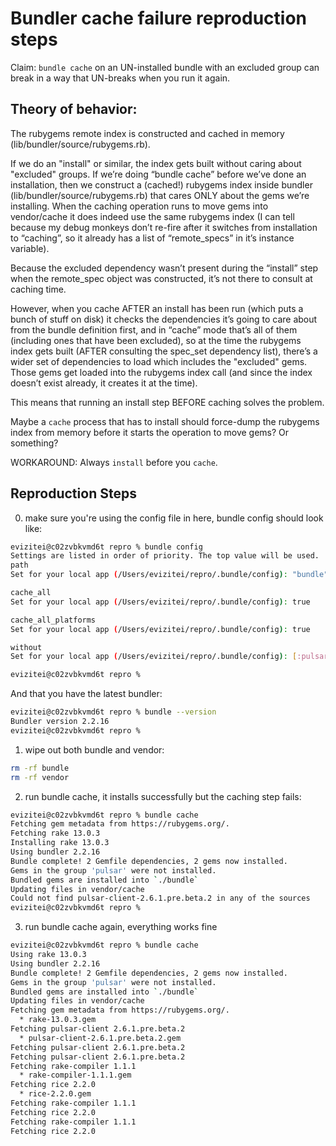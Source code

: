 # Bundler cache failure reproduction steps

Claim: `bundle cache` on an UN-installed bundle with
an excluded group can break in a way that UN-breaks when
you run it again.

## Theory of behavior:

The rubygems remote index is constructed and cached in memory (lib/bundler/source/rubygems.rb).

If we do an "install" or similar, the index gets built without caring about "excluded" groups.
If we’re doing “bundle cache” before we’ve done an installation, then we construct a (cached!) rubygems index inside bundler (lib/bundler/source/rubygems.rb) that cares ONLY about the gems we’re installing.   When the caching operation runs to move gems into vendor/cache it does indeed use the same rubygems index (I can tell because my debug monkeys don’t re-fire after it switches from installation to “caching”, so it already has a list of “remote_specs” in it’s instance variable).

Because the excluded dependency wasn’t present during the “install” step when the remote_spec object was constructed, it’s not there to consult at caching time.

However, when you cache AFTER an install has been run (which puts a bunch of stuff on disk) it checks the dependencies it’s going to care about from the bundle definition first, and in “cache” mode that’s all of them (including ones that have been excluded), so at the time the rubygems index gets built (AFTER consulting the spec_set dependency list), there’s a wider set of dependencies to load
which includes the "excluded" gems.  Those gems get loaded into the rubygems index call (and since the index doesn’t exist already, it creates it at the time).

This means that running an install step BEFORE caching solves the problem.

Maybe a `cache` process that has to install should force-dump the rubygems
index from memory before it starts the operation to move gems? Or something?

WORKAROUND: Always `install` before you `cache`.

## Reproduction Steps
0) make sure you're using the config file in
  here, bundle config should look like:

```bash
evizitei@c02zvbkvmd6t repro % bundle config
Settings are listed in order of priority. The top value will be used.
path
Set for your local app (/Users/evizitei/repro/.bundle/config): "bundle"

cache_all
Set for your local app (/Users/evizitei/repro/.bundle/config): true

cache_all_platforms
Set for your local app (/Users/evizitei/repro/.bundle/config): true

without
Set for your local app (/Users/evizitei/repro/.bundle/config): [:pulsar]

evizitei@c02zvbkvmd6t repro %
```

And that you have the latest bundler:

```bash
evizitei@c02zvbkvmd6t repro % bundle --version
Bundler version 2.2.16
evizitei@c02zvbkvmd6t repro %
```

1) wipe out both bundle and vendor:

```bash
rm -rf bundle
rm -rf vendor
```

2) run bundle cache, it installs successfully but
the caching step fails:

```bash
evizitei@c02zvbkvmd6t repro % bundle cache
Fetching gem metadata from https://rubygems.org/.
Fetching rake 13.0.3
Installing rake 13.0.3
Using bundler 2.2.16
Bundle complete! 2 Gemfile dependencies, 2 gems now installed.
Gems in the group 'pulsar' were not installed.
Bundled gems are installed into `./bundle`
Updating files in vendor/cache
Could not find pulsar-client-2.6.1.pre.beta.2 in any of the sources
evizitei@c02zvbkvmd6t repro %
```

3) run bundle cache again, everything works fine

```bash
evizitei@c02zvbkvmd6t repro % bundle cache
Using rake 13.0.3
Using bundler 2.2.16
Bundle complete! 2 Gemfile dependencies, 2 gems now installed.
Gems in the group 'pulsar' were not installed.
Bundled gems are installed into `./bundle`
Updating files in vendor/cache
Fetching gem metadata from https://rubygems.org/.
  * rake-13.0.3.gem
Fetching pulsar-client 2.6.1.pre.beta.2
  * pulsar-client-2.6.1.pre.beta.2.gem
Fetching pulsar-client 2.6.1.pre.beta.2
Fetching pulsar-client 2.6.1.pre.beta.2
Fetching rake-compiler 1.1.1
  * rake-compiler-1.1.1.gem
Fetching rice 2.2.0
  * rice-2.2.0.gem
Fetching rake-compiler 1.1.1
Fetching rice 2.2.0
Fetching rake-compiler 1.1.1
Fetching rice 2.2.0
```
